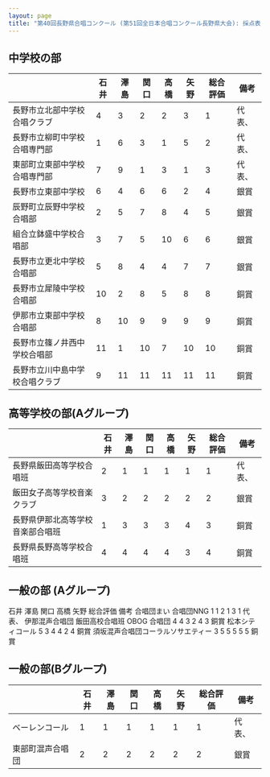 ```yaml
---
layout: page
title: "第40回長野県合唱コンクール (第51回全日本合唱コンクール長野県大会): 採点表"
---
```

中学校の部
----------

|                                                                | 石井 | 澤島 | 関口 | 高橋 | 矢野 | 総合評価 | 備考   |
|----------------------------------------------------------------|------|------|------|------|------|----------|--------|
| <span class="choir-name">長野市立北部中学校合唱クラブ</span>   | 4    | 3    | 2    | 2    | 3    | 1        | 代表、 |
| <span class="choir-name">長野市立柳町中学校合唱専門部</span>   | 1    | 6    | 3    | 1    | 5    | 2        | 代表、 |
| <span class="choir-name">東部町立東部中学校合唱専門部</span>   | 7    | 9    | 1    | 3    | 1    | 3        | 代表、 |
| <span class="choir-name">長野市立東部中学校</span>             | 6    | 4    | 6    | 6    | 2    | 4        | 銀賞   |
| <span class="choir-name">辰野町立辰野中学校合唱部</span>       | 2    | 5    | 7    | 8    | 4    | 5        | 銀賞   |
| <span class="choir-name">組合立鉢盛中学校合唱部</span>         | 3    | 7    | 5    | 10   | 6    | 6        | 銀賞   |
| <span class="choir-name">長野市立更北中学校合唱部</span>       | 5    | 8    | 4    | 4    | 7    | 7        | 銀賞   |
| <span class="choir-name">長野市立犀陵中学校合唱部</span>       | 10   | 2    | 8    | 5    | 8    | 8        | 銅賞   |
| <span class="choir-name">伊那市立東部中学校合唱部</span>       | 8    | 10   | 9    | 9    | 9    | 9        | 銅賞   |
| <span class="choir-name">長野市立篠ノ井西中学校合唱部</span>   | 11   | 1    | 10   | 7    | 10   | 10       | 銅賞   |
| <span class="choir-name">長野市立川中島中学校合唱クラブ</span> | 9    | 11   | 11   | 11   | 11   | 11       | 銅賞   |

高等学校の部(Aグループ)
-----------------------

|                                                                  | 石井 | 澤島 | 関口 | 高橋 | 矢野 | 総合評価 | 備考   |
|------------------------------------------------------------------|------|------|------|------|------|----------|--------|
| <span class="choir-name">長野県飯田高等学校合唱班</span>         | 2    | 1    | 1    | 1    | 1    | 1        | 代表、 |
| <span class="choir-name">飯田女子高等学校音楽クラブ</span>       | 3    | 2    | 2    | 2    | 2    | 2        | 銀賞   |
| <span class="choir-name">長野県伊那北高等学校音楽部合唱班</span> | 1    | 3    | 3    | 3    | 4    | 3        | 銅賞   |
| <span class="choir-name">長野県長野高等学校合唱班</span>         | 4    | 4    | 4    | 4    | 3    | 4        | 銅賞   |

一般の部 (Aグループ)
--------------------

石井
澤島
関口
高橋
矢野
総合評価
備考
<span class="choir-name">合唱団まい</span>
<span class="choir-name">合唱団NNG</span>
1
1
2
1
3
1
代表、
<span class="choir-name">伊那混声合唱団</span>
<span class="choir-name">飯田高校合唱班 OBOG 合唱団</span>
4
4
3
2
4
3
銅賞
<span class="choir-name">松本シティコール</span>
5
3
4
4
2
4
銅賞
<span class="choir-name">須坂混声合唱団コーラルソサエティー</span>
3
5
5
5
5
5
銅賞

一般の部(Bグループ)
-------------------

|                                                  | 石井 | 澤島 | 関口 | 高橋 | 矢野 | 総合評価 | 備考   |
|--------------------------------------------------|------|------|------|------|------|----------|--------|
| <span class="choir-name">ベーレンコール</span>   | 1    | 1    | 1    | 1    | 1    | 1        | 代表、 |
| <span class="choir-name">東部町混声合唱団</span> | 2    | 2    | 2    | 2    | 2    | 2        | 銀賞   |
